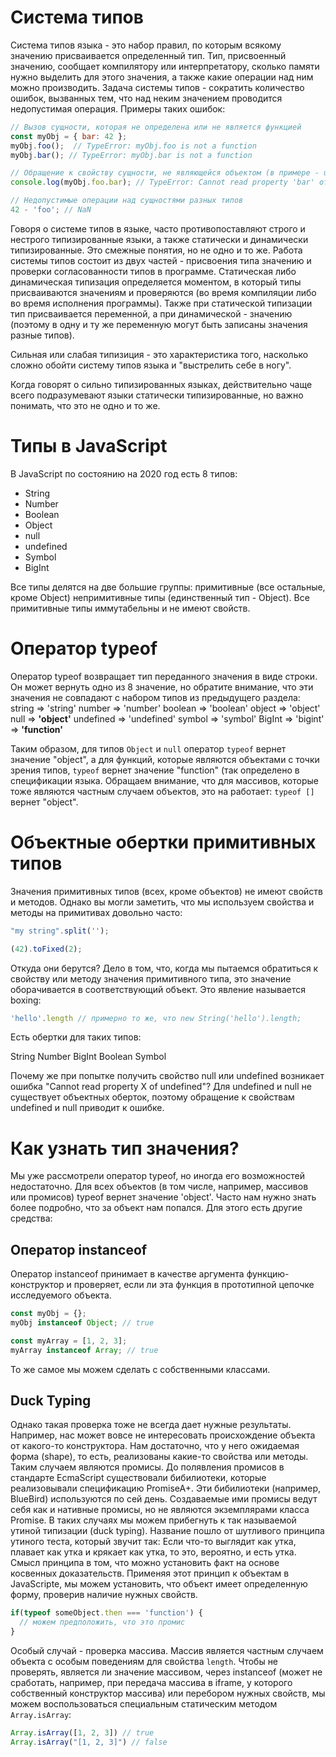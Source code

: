 
# Система типов

Система типов языка - это набор правил, по которым всякому значению присваивается определенный тип. Тип, присвоенный значению, сообщает компилятору или интерпретатору, сколько памяти нужно выделить для этого значения, а также какие операции над ним можно производить. Задача системы типов - сократить количество ошибок, вызванных тем, что над неким значением проводится недопустимая операция. Примеры таких ошибок:

```javascript
// Вызов сущности, которая не определена или не является функцией
const myObj = { bar: 42 };
myObj.foo();  // TypeError: myObj.foo is not a function
myObj.bar(); // TypeError: myObj.bar is not a function

// Обращение к свойству сущности, не являющейся объектом (в примере - undefined)
console.log(myObj.foo.bar); // TypeError: Cannot read property 'bar' of undefined

// Недопустимые операции над сущностями разных типов
42 - 'foo'; // NaN

```

Говоря о системе типов в языке, часто противопоставляют строго и нестрого типизированные языки, а также статически и динамически типизированные. Это смежные понятия, но не одно и то же.
Работа системы типов состоит из двух частей - присвоения типа значению и проверки согласованности типов в программе. Статическая либо динамическая типизация определяется моментом, в который типы присваиваются значениям и проверяются (во время компиляции либо во время исполнения программы). Также при статической типизации тип присваивается переменной, а при динамической - значению (поэтому в одну и ту же переменную могут быть записаны значения разные типов).

Сильная или слабая типизиция - это характеристика того, насколько сложно обойти систему типов языка и "выстрелить себе в ногу".

Когда говорят о сильно типизированных языках, действительно чаще всего подразумевают языки статически типизированные, но важно понимать, что это не одно и то же.

# Типы в JavaScript

В JavaScript по состоянию на 2020 год есть 8 типов:
- String
- Number
- Boolean
- Object
- null
- undefined
- Symbol
- BigInt

Все типы делятся на две большие группы: примитивные (все остальные, кроме Object) непримитивные типы (единственный тип - Object).
Все примитивные типы иммутабельны и не имеют свойств. 

# Оператор typeof

Оператор typeof возвращает тип переданного значения в виде строки. Он может вернуть одно из 8 значение, но обратите внимание, что эти значения не совпадают с набором типов из предыдущего раздела:
string   => 'string' 
number   => 'number'
boolean  => 'boolean'
object   => 'object'
null     => **'object'**
undefined => 'undefined'
symbol   => 'symbol'
BigInt   => 'bigint'
         => **'function'**

Таким образом, для типов `Object` и `null` оператор `typeof` вернет значение "object", а для функций, которые являются объектами с точки зрения типов, `typeof` вернет значение "function" (так определено в спецификации языка. Обращаем внимание, что для массивов, которые тоже являются частным случаем объектов, это на работает: `typeof []` вернет "object".

# Объектные обертки примитивных типов

Значения примитивных типов (всех, кроме объектов) не имеют свойств и методов. Однако вы могли заметить, что мы используем свойства и методы на примитивах довольно часто:

```javascript
"my string".split('');

(42).toFixed(2);  
```
Откуда они берутся?
Дело в том, что, когда мы пытаемся обратиться к свойству или методу значения примитивного типа, это значение оборачивается в соответствующий объект. Это явление называется boxing:

```javascript
'hello'.length // примерно то же, что new String('hello').length;
```
Есть обертки для таких типов:

String 
Number 
BigInt 
Boolean
Symbol

Почему же при попытке получить свойство null или undefined возникает ошибка "Cannot read property X of undefined"?
Для undefined и null не существует объектных оберток, поэтому обращение к свойствам undefined и null приводит к ошибке.


# Как узнать тип значения?

Мы уже рассмотрели оператор typeof, но иногда его возможностей недостаточно. Для всех объектов (в том числе, например, массивов или промисов) typeof вернет значение 'object'. Часто нам нужно знать более подробно, что за объект нам попался. Для этого есть другие средства:


## Оператор instanceof

Оператор instanceof принимает в качестве аргумента функцию-конструктор и проверяет, если ли эта функция в прототипной цепочке исследуемого объекта.

```javascript
const myObj = {};
myObj instanceof Object; // true

const myArray = [1, 2, 3];
myArray instanceof Array; // true
```

То же самое мы можем сделать с собственными классами.

## Duck Typing

Однако такая проверка тоже не всегда дает нужные результаты. Например, нас может вовсе не интересовать происхождение объекта от какого-то конструктора. Нам достаточно, что у него ожидаемая форма (shape), то есть, реализованы какие-то свойства или методы. Таким случаем являются промисы. До полявления промисов в стандарте EcmaScript существовали бибилиотеки, которые реализовывали спецификацию PromiseA+. Эти бибилиотеки (например, BlueBird) используются по сей день. Создаваемые ими промисы ведут себя как и нативные промисы, но не являются экземплярами класса Promise.
В таких случаях мы можем прибегнуть к так называемой утиной типизации (duck typing). Название пошло от шутливого принципа утиного теста, который звучит так: Если что-то выглядит как утка, плавает как утка и крякает как утка, то это, вероятно, и есть утка. Смысл принципа в том, что можно установить факт на основе косвенных доказательств. Применяя этот принцип к объектам в JavaScripte, мы можем установить, что объект имеет определенную форму, проверив наличие нужных свойств.


```javascript
if(typeof someObject.then === 'function') {
  // можем предположить, что это промис
}
```

Особый случай - проверка массива. Массив является частным случаем объекта с особым поведениям для свойства `length`. Чтобы не проверять, является ли значение массивом, через instanceof (может не сработать, например, при передача массива в iframe, у которого собственный конструктор массива) или перебором нужных свойств, мы можем воспользоваться специальным статическим методом `Array.isArray`:

```javascript
Array.isArray([1, 2, 3]) // true
Array.isArray("[1, 2, 3]") // false
```

